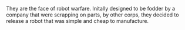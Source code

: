 They are the face of robot warfare. Initally designed to be fodder by a company that were scrapping on parts, by other corps, they decided to release a robot that was simple and cheap to manufacture. 